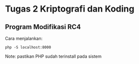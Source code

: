 # Tugas 2 Kriptografi dan Koding

## Program Modifikasi RC4 

Cara menjalankan: 
```
php -S localhost:8000
```

Note: pastikan PHP sudah terinstall pada sistem
